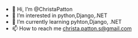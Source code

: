 - 👋 Hi, I’m @ChristaPatton
- 👀 I’m interested in python,Django,.NET
- 🌱 I’m currently learning pyhton,Django, .NET
- 📫 How to reach me christa.patton.s@gmail.com
